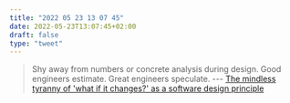```yaml
---
title: "2022 05 23 13 07 45"
date: 2022-05-23T13:07:45+02:00
draft: false
type: "tweet"
---
```


> Shy away from numbers or concrete analysis during design. Good engineers estimate. Great engineers speculate. --- [The mindless tyranny of 'what if it changes?' as a software design principle](https://chriskiehl.com/article/the-tyranny-of-what-if-it-changes)

